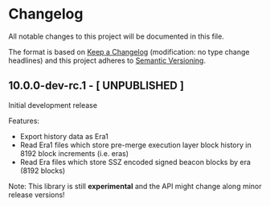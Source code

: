 # Changelog

All notable changes to this project will be documented in this file.

The format is based on [Keep a Changelog](http://keepachangelog.com/en/1.0.0/)
(modification: no type change headlines) and this project adheres to
[Semantic Versioning](http://semver.org/spec/v2.0.0.html).

## 10.0.0-dev-rc.1 - [ UNPUBLISHED ]

Initial development release

Features:

- Export history data as Era1
- Read Era1 files which store pre-merge execution layer block history in 8192 block increments (i.e. eras)
- Read Era files which store SSZ encoded signed beacon blocks by era (8192 blocks)

Note: This library is still **experimental** and the API might change along minor release versions!